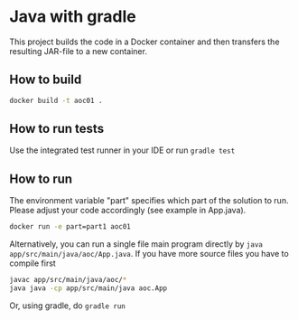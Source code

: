 # Java with gradle

This project builds the code in a Docker container and then transfers the resulting JAR-file to a new container. 

## How to build
```bash
docker build -t aoc01 . 
```

## How to run tests
Use the integrated test runner in your IDE or run `gradle test`

## How to run
The environment variable "part" specifies which part of the solution to run. Please adjust your code accordingly (see example in App.java).
```bash
docker run -e part=part1 aoc01
```

Alternatively, you can run a single file main program directly by `java app/src/main/java/aoc/App.java`. If you have more source
files you have to compile first
```bash
javac app/src/main/java/aoc/*
java java -cp app/src/main/java aoc.App
```

Or, using gradle, do `gradle run`